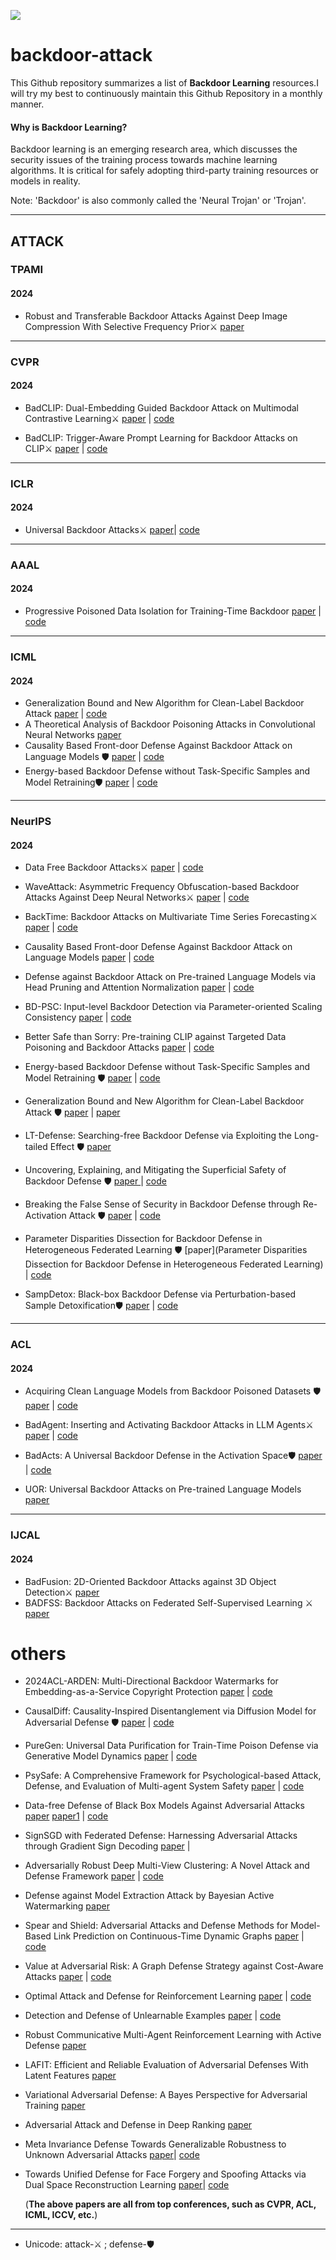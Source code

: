 

![](https://img.shields.io/badge/-awesomelists-FC60A8?style=flat-square&logo=awesomelists&logoColor=FFFFFF)

# backdoor-attack



This Github repository summarizes a list of **Backdoor Learning** resources.I will try my best to continuously maintain this Github Repository in a monthly manner.

#### Why is Backdoor Learning?

Backdoor learning is an emerging research area, which discusses the security issues of the training process towards machine learning algorithms. It is critical for safely adopting third-party training resources or models in reality.

Note: 'Backdoor' is also commonly called the 'Neural Trojan' or 'Trojan'.

---

## ATTACK

### TPAMI

#### 2024

* Robust and Transferable Backdoor Attacks Against Deep Image Compression With Selective Frequency Prior⚔️      [paper](https://ieeexplore.ieee.org/document/10771646)



---

### CVPR 

#### 2024

* BadCLIP: Dual-Embedding Guided Backdoor Attack on Multimodal Contrastive Learning⚔️    [paper](https://openaccess.thecvf.com/content/CVPR2024/html/Liang_BadCLIP_Dual-Embedding_Guided_Backdoor_Attack_on_Multimodal_Contrastive_Learning_CVPR_2024_paper.html) |  [code](https://github.com/LiangSiyuan21/BadCLIP)

* BadCLIP: Trigger-Aware Prompt Learning for Backdoor Attacks on CLIP⚔️   [paper](https://openaccess.thecvf.com/content/CVPR2024/html/Bai_BadCLIP_Trigger-Aware_Prompt_Learning_for_Backdoor_Attacks_on_CLIP_CVPR_2024_paper.html)    |     [code](https://github.com/jiawangbai/BadCLIP)



----

### ICLR

#### 2024

*  Universal Backdoor Attacks⚔️  [paper](https://openreview.net/forum?id=3QkzYBSWqL)|  [code](https://github.com/Ben-Schneider-code/Universal-Backdoor-Attacks)

---



### AAAL

#### 2024

* Progressive Poisoned Data Isolation for Training-Time Backdoor     [paper](https://ojs.aaai.org/index.php/AAAI/article/view/29023)    |    [code](https://github.com/RorschachChen/PIPD.git)

---

### ICML 

#### 2024

* Generalization Bound and New Algorithm for Clean-Label Backdoor Attack     [paper](https://openreview.net/forum?id=ZdqiT0McON)    | [code](https://github.com/hong-xian/backdoor-attack.git)
* A Theoretical Analysis of Backdoor Poisoning Attacks in Convolutional Neural Networks     [paper](https://openreview.net/forum?id=SfcB4cVvPz) 
* Causality Based Front-door Defense Against Backdoor Attack on Language Models 🛡️        [paper](https://openreview.net/forum?id=dmHHVcHFdM) |     [code](https://github.com/lyr17/Frontdoor-Adjustment-Backdoor-Elimination)
* Energy-based Backdoor Defense without Task-Specific Samples and Model Retraining🛡️      [paper](https://openreview.net/pdf?id=TJ6tVNt6Y4)    |  [code](https://github.com/ifen1/EBBA)

----

### NeurIPS

#### 2024

* Data Free Backdoor Attacks⚔️       [paper](https://papers.nips.cc/paper_files/paper/2024/file/2a7e91c6e4b68325d9884a7469804837-Paper-Conference.pdf)    |   [code](https://github.com/AAAAAAsuka/DataFree_Backdoor_Attacks)

* WaveAttack: Asymmetric Frequency Obfuscation-based Backdoor Attacks Against Deep Neural Networks⚔️    [paper](https://papers.nips.cc/paper_files/paper/2024/hash/4ce18228ececb78bca04cbce069891b1-Abstract-Conference.html)    |    [code](https://github.com/BililiCode/WaveAttack)

* BackTime: Backdoor Attacks on Multivariate Time Series Forecasting⚔️    [paper](https://papers.nips.cc/paper_files/paper/2024/hash/ed3cd2520148b577039adfade82a5566-Abstract-Conference.html)  |    [code](https://github.com/xiaolin-cs/BackTime)

* Causality Based Front-door Defense Against Backdoor Attack on Language Models    [paper](https://openreview.net/forum?id=dmHHVcHFdM)    |    [code](https://github.com/lyr17/Frontdoor-Adjustment-Backdoor-Elimination)

* Defense against Backdoor Attack on Pre-trained Language Models via Head Pruning and Attention Normalization    [paper](https://openreview.net/forum?id=1SiEfsCecd)  |    [code](https://github.com/xingyizhao/PURE)

* BD-PSC: Input-level Backdoor Detection via Parameter-oriented Scaling Consistency    [paper](https://openreview.net/forum?id=YCzbfs2few)   |   [code](https://github.com/THUYimingLi/BackdoorBox)

* Better Safe than Sorry: Pre-training CLIP against Targeted Data Poisoning and Backdoor Attacks    [paper](https://openreview.net/forum?id=ycLHJuLYuD)   |     [code](https://github.com/BigML-CS-UCLA/SafeCLIP)

* Energy-based Backdoor Defense without Task-Specific Samples and Model Retraining 🛡️   [paper](https://openreview.net/forum?id=TJ6tVNt6Y4)   |  [code](https://github.com/ifen1/EBBA)

* Generalization Bound and New Algorithm for Clean-Label Backdoor Attack 🛡️   [paper](https://openreview.net/forum?id=ZdqiT0McON)   | [paper](https://github.com/hong-xian/backdoor-attack)

* LT-Defense: Searching-free Backdoor Defense via Exploiting the Long-tailed Effect 🛡️     [paper](https://papers.nips.cc/paper_files/paper/2024/file/064f6bcd7d3c72fb187bfca35ba2bfd4-Paper-Conference.pdf)    

* Uncovering, Explaining, and Mitigating the Superficial Safety of Backdoor Defense 🛡️ [paper ](https://papers.nips.cc/paper_files/paper/2024/hash/8e8399e5e7aed601c9f135f40be26564-Abstract-Conference.html)   |  [code](https://github.com/aisafety-hkust/stable_backdoor_purification)

* Breaking the False Sense of Security in Backdoor Defense through Re-Activation Attack 🛡️   [paper](https://papers.nips.cc/paper_files/paper/2024/hash/d06537b4b38ccf008a54559d2c56fa23-Abstract-Conference.html)    |  [code](https://github.com/JulieCarlon/Backdoor-Reactivation-Attack)


* Parameter Disparities Dissection for Backdoor Defense in Heterogeneous Federated Learning 🛡️  [paper](Parameter Disparities Dissection for Backdoor Defense in Heterogeneous Federated Learning)  |   [code](https://github.com/wenkehuang/FDCR)
* SampDetox: Black-box Backdoor Defense via Perturbation-based Sample Detoxification🛡️   [paper](https://papers.nips.cc/paper_files/paper/2024/hash/dbb5180957513805ebeea787b8c66ac9-Abstract-Conference.html)  |   [code](https://github.com/easywood0204/SampDetox)


----

### ACL

#### 2024

*  Acquiring Clean Language Models from Backdoor Poisoned Datasets 🛡️  [paper](https://aclanthology.org/2024.acl-long.441.pdf)    |     [code](https://github.com/ZrW00/MuScleLoRA)

* BadAgent: Inserting and Activating Backdoor Attacks in LLM Agents⚔️     [paper](https://aclanthology.org/2024.acl-long.530.pdf)    |     [code](https://github.com/DPamK/BadAgent)

* BadActs: A Universal Backdoor Defense in the Activation Space🛡️     [paper](https://aclanthology.org/2024.findings-acl.317.pdf)    | [code](https://github.com/clearloveclearlove/BadActs)

* UOR: Universal Backdoor Attacks on Pre-trained Language Models     [paper](https://aclanthology.org/2024.findings-acl.468/)     

---

### IJCAL

#### 2024

* BadFusion: 2D-Oriented Backdoor Attacks against 3D Object Detection⚔️     [paper](https://www.ijcai.org/proceedings/2024/39)  
* BADFSS: Backdoor Attacks on Federated Self-Supervised Learning ⚔️    [paper](https://www.ijcai.org/proceedings/2024/61)

# others

* 2024ACL-ARDEN: Multi-Directional Backdoor Watermarks for Embedding-as-a-Service Copyright Protection [paper](https://aclanthology.org/2024.acl-long.725.pdf)   |    [code](https://github.com/anudeex/WARDEN/blob/main/preparation/word_count.py)

* CausalDiff: Causality-Inspired Disentanglement via Diffusion Model for Adversarial Defense 🛡️     [paper](https://papers.nips.cc/paper_files/paper/2024/hash/e1b619a9e241606a23eb21767f16cf81-Abstract-Conference.html)    |    [code](https://github.com/CAS-AISafetyBasicResearchGroup/CausalDiff)

* PureGen: Universal Data Purification for Train-Time Poison Defense via Generative Model Dynamics    [paper](https://papers.nips.cc/paper_files/paper/2024/hash/f4757db82a02eea015670ecca605d5cc-Abstract-Conference.html) |    [code](https://github.com/SunayBhat1/PureGen_PoisonDefense)

* PsySafe: A Comprehensive Framework for Psychological-based Attack, Defense, and Evaluation of Multi-agent System Safety    [paper](https://aclanthology.org/2024.acl-long.812/)   |    [code](https://github.com/AI4Good24/PsySafe)

* Data-free Defense of Black Box Models Against Adversarial Attacks     [paper](https://ieeexplore.ieee.org/document/10678045)     [paper1](https://arxiv.org/abs/2211.01579)  |     [code](https://github.com/vcl-iisc/data-free-black-box-defense)

* SignSGD with Federated Defense: Harnessing Adversarial Attacks through Gradient Sign Decoding     [paper](https://openreview.net/forum?id=zEqeNEuiJr)    | 

* Adversarially Robust Deep Multi-View Clustering: A Novel Attack and Defense Framework    [paper](https://openreview.net/forum?id=D9EfAkQCzh)    |    [code](https://github.com/libertyhhn/AR-DMVC)

* Defense against Model Extraction Attack by Bayesian Active Watermarking     [paper](https://openreview.net/pdf?id=EFtNP211X3)    

* Spear and Shield: Adversarial Attacks and Defense Methods for Model-Based Link Prediction on Continuous-Time Dynamic Graphs     [paper](https://doi.org/10.1609/aaai.v38i12.29239)     |     [code](https://github.com/wooner49/T-spear-shield)

* Value at Adversarial Risk: A Graph Defense Strategy against Cost-Aware Attacks     [paper](https://ojs.aaai.org/index.php/AAAI/article/view/29282)    |     [code]([(https://github.com/songwdfu/RisKeeper))

* Optimal Attack and Defense for Reinforcement Learning    [paper](https://ojs.aaai.org/index.php/AAAI/article/view/29282)   | [code](https://github.com/jermcmahan/Attack-Defense)

* Detection and Defense of Unlearnable Examples     [paper](https://ojs.aaai.org/index.php/AAAI/article/view/29667)     | [code](https://github.com/hala64/udp)

* Robust Communicative Multi-Agent Reinforcement Learning with Active Defense    [paper](https://ojs.aaai.org/index.php/AAAI/article/view/29708)      

* LAFIT: Efficient and Reliable Evaluation of Adversarial Defenses With Latent Features   [paper](https://ieeexplore.ieee.org/document/10285432/)  

* Variational Adversarial Defense: A Bayes Perspective for Adversarial Training      [paper](https://ieeexplore.ieee.org/document/10354457)

* Adversarial Attack and Defense in Deep Ranking   [paper](https://ieeexplore.ieee.org/document/10433769)

* Meta Invariance Defense Towards Generalizable Robustness to Unknown Adversarial Attacks    [paper](https://ieeexplore.ieee.org/document/10494561)|    [code](https://github.com/mln66/MID)

* Towards Unified Defense for Face Forgery and Spoofing Attacks via Dual Space Reconstruction Learning  [paper](https://link.springer.com/article/10.1007/s11263-024-02151-2)| [code](https://github.com/VISION-SJTU/UniDefense)

  (**The above papers are all from top conferences, such as CVPR, ACL, ICML, ICCV, etc.**)

---

* Unicode: attack-⚔️ ;  defense-🛡️ 
